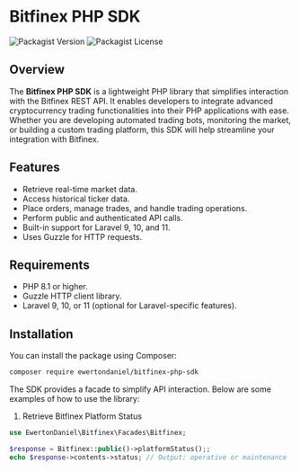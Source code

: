 # Bitfinex PHP SDK

![Packagist Version](https://img.shields.io/packagist/v/ewertondaniel/bitfinex-php-sdk)
![Packagist License](https://img.shields.io/packagist/l/ewertondaniel/bitfinex-php-sdk)

## Overview

The **Bitfinex PHP SDK** is a lightweight PHP library that simplifies interaction with the Bitfinex REST API. It enables developers to integrate
advanced cryptocurrency trading functionalities into their PHP applications with ease. Whether you are developing automated trading bots, monitoring
the market, or building a custom trading platform, this SDK will help streamline your integration with Bitfinex.

## Features

- Retrieve real-time market data.
- Access historical ticker data.
- Place orders, manage trades, and handle trading operations.
- Perform public and authenticated API calls.
- Built-in support for Laravel 9, 10, and 11.
- Uses Guzzle for HTTP requests.

## Requirements

- PHP 8.1 or higher.
- Guzzle HTTP client library.
- Laravel 9, 10, or 11 (optional for Laravel-specific features).

## Installation

You can install the package using Composer:

```bash
composer require ewertondaniel/bitfinex-php-sdk
```

The SDK provides a facade to simplify API interaction. Below are some examples of how to use the library:

1. Retrieve Bitfinex Platform Status

```php
use EwertonDaniel\Bitfinex\Facades\Bitfinex;

$response = Bitfinex::public()->platformStatus();;
echo $response->contents->status; // Output: operative or maintenance
```
